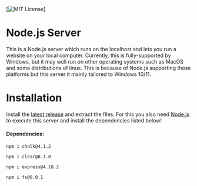 [![MIT License](https://img.shields.io/badge/License-MIT-green.svg)]
# Node.js Server
This is a Node.js server which runs on the localhost and lets you run a website on your local computer.
Currently, this is fully-supported by Windows, but it may well run on other operating systems such as MacOS and some distributions of linux. This is because of Node.js supporting those platforms but this server it mainly tailored to Windows 10/11.

# Installation

Install the [latest release](https://github.com/SeaJourney/node-server/releases/tag/v1.0.1) and extract the files. For this you also need [Node.js](https://nodejs.org/en/download) to execute this server and install the dependencies listed below!
#### Dependencies:
```node
npm i chalk@4.1.2
```
```node
npm i clear@0.1.0
```
```node
npm i express@4.18.2
```
```node
npm i fs@0.0.1
```
